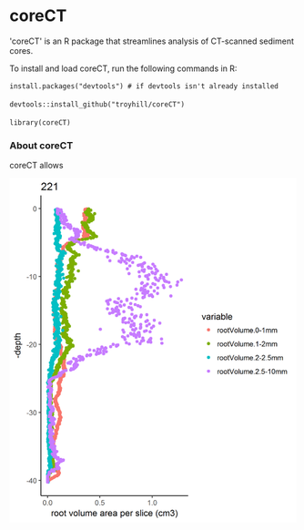 # coreCT

'coreCT' is an R package that streamlines analysis of CT-scanned sediment cores. 



To install and load coreCT, run the following commands in R:

    install.packages("devtools") # if devtools isn't already installed

    devtools::install_github("troyhill/coreCT")

    library(coreCT)


### About coreCT

coreCT allows 

![plot?](https://raw.githubusercontent.com/troyhill/images/master/221_20160607_rootVol.png "volumes of live root/rhizome size classes")
